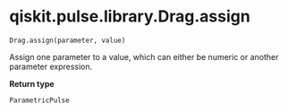 # qiskit.pulse.library.Drag.assign

`Drag.assign(parameter, value)`

Assign one parameter to a value, which can either be numeric or another parameter expression.

**Return type**

`ParametricPulse`
